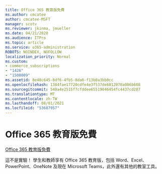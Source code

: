 ```yaml
---
title: Office 365 教育版免費
ms.author: cmcatee
author: cmcatee-MSFT
manager: scotv
ms.reviewer: jkinma, jmueller
ms.date: 04/21/2020
ms.audience: ITPro
ms.topic: article
ms.service: o365-administration
ROBOTS: NOINDEX, NOFOLLOW
localization_priority: Normal
ms.custom:
- commerce_subscriptions
- "1426"
- "1500009"
ms.assetid: 8e48c645-8df6-4fb5-8da6-f13b0a3bb0cc
ms.openlocfilehash: 1384fae17720cdfe4e3f537de6812070a006b608
ms.sourcegitcommit: 540a4e2515f7cfddee65519046454fc4437cd287
ms.translationtype: MT
ms.contentlocale: zh-TW
ms.lasthandoff: 08/01/2021
ms.locfileid: "53687957"
---
```

# <a name="office-365-education-for-free"></a>Office 365 教育版免費

[Office 365 教育版免費](https://products.office.com/student/office-in-education?ms.officeurl=students)
  
這不是實驗！ 學生和教師享有 Office 365 教育版，包括 Word、Excel、PowerPoint、OneNote 及現在 Microsoft Teams，此外還有其他的教室工具。